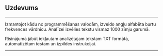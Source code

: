 ## Uzdevums
---

Izmantojot kādu no programmēšanas valodām, izveido angļu alfabēta burtu frekvences vārdnīcu. 
Analīzei izvēlies tekstu vismaz 1000 zīmju garumā.

Risinājumā jābūt iekļautam analizētajam tekstam TXT formātā, automatizētam testam un izpildes instrukcijai.

---